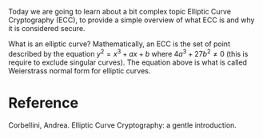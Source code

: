 Today we are going to learn about a bit complex topic Elliptic Curve Cryptography (ECC), to provide a simple overview of what ECC is and why it is considered secure. 

What is an elliptic curve? Mathematically, an ECC is the set of point described by the equation $y^2 = x^3 + ax + b$ where $4a^3 + 27b^2 \neq 0$ (this is require to exclude singular curves). The equation above is what is called Weierstrass normal form for elliptic curves.


# Reference

Corbellini, Andrea. Elliptic Curve Cryptography: a gentle introduction. 

